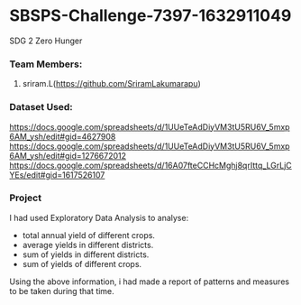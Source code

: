 # SBSPS-Challenge-7397-1632911049
SDG 2 Zero Hunger

### Team Members:
1. sriram.L(https://github.com/SriramLakumarapu)
### Dataset Used:
https://docs.google.com/spreadsheets/d/1UUeTeAdDiyVM3tU5RU6V_5mxp6AM_ysh/edit#gid=4627908
https://docs.google.com/spreadsheets/d/1UUeTeAdDiyVM3tU5RU6V_5mxp6AM_ysh/edit#gid=1276672012
https://docs.google.com/spreadsheets/d/16A07fteCCHcMghj8qrIttq_LGrLjCYEs/edit#gid=1617526107

### Project
I had used Exploratory Data Analysis to analyse:

- total annual yield of different crops.
- average yields in different districts.
- sum of yields in different districts.
- sum of yields of different crops.

Using the above information, i had made a report of patterns and  measures to be taken during that time.
